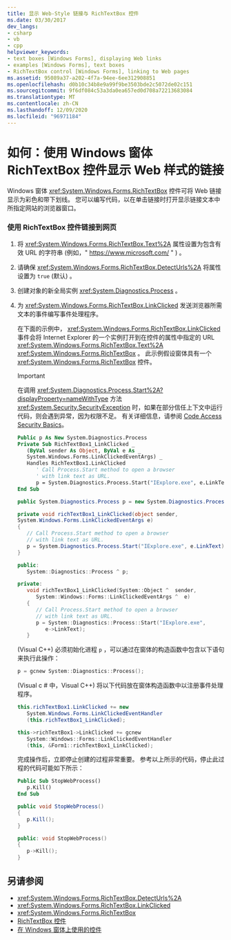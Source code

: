 ```yaml
---
title: 显示 Web-Style 链接与 RichTextBox 控件
ms.date: 03/30/2017
dev_langs:
- csharp
- vb
- cpp
helpviewer_keywords:
- text boxes [Windows Forms], displaying Web links
- examples [Windows Forms], text boxes
- RichTextBox control [Windows Forms], linking to Web pages
ms.assetid: 95089a37-a202-4f7a-94ee-6ee312908851
ms.openlocfilehash: d0b10c34b8e9a99f9be3503bde2c5072de02c151
ms.sourcegitcommit: 9f6df084c53a3da0ea657ed0d708a72213683084
ms.translationtype: MT
ms.contentlocale: zh-CN
ms.lasthandoff: 12/09/2020
ms.locfileid: "96971184"
---
```

# <a name="how-to-display-web-style-links-with-the-windows-forms-richtextbox-control"></a>如何：使用 Windows 窗体 RichTextBox 控件显示 Web 样式的链接

Windows 窗体 <xref:System.Windows.Forms.RichTextBox> 控件可将 Web 链接显示为彩色和带下划线。 您可以编写代码，以在单击链接时打开显示链接文本中所指定网站的浏览器窗口。

### <a name="to-link-to-a-web-page-with-the-richtextbox-control"></a>使用 RichTextBox 控件链接到网页

1. 将 <xref:System.Windows.Forms.RichTextBox.Text%2A> 属性设置为包含有效 URL 的字符串 (例如，" https://www.microsoft.com/ " ) 。

2. 请确保 <xref:System.Windows.Forms.RichTextBox.DetectUrls%2A> 将属性设置为 `true` (默认) 。

3. 创建对象的新全局实例 <xref:System.Diagnostics.Process> 。

4. 为 <xref:System.Windows.Forms.RichTextBox.LinkClicked> 发送浏览器所需文本的事件编写事件处理程序。

    在下面的示例中， <xref:System.Windows.Forms.RichTextBox.LinkClicked> 事件会将 Internet Explorer 的一个实例打开到在控件的属性中指定的 URL <xref:System.Windows.Forms.RichTextBox.Text%2A> <xref:System.Windows.Forms.RichTextBox> 。 此示例假设窗体具有一个 <xref:System.Windows.Forms.RichTextBox> 控件。

    > [!IMPORTANT]
    > 在调用 <xref:System.Diagnostics.Process.Start%2A?displayProperty=nameWithType> 方法 <xref:System.Security.SecurityException> 时，如果在部分信任上下文中运行代码，则会遇到异常，因为权限不足。 有关详细信息，请参阅 [Code Access Security Basics](/dotnet/framework/misc/code-access-security-basics)。

    ```vb
    Public p As New System.Diagnostics.Process
    Private Sub RichTextBox1_LinkClicked _
       (ByVal sender As Object, ByVal e As _
       System.Windows.Forms.LinkClickedEventArgs) _
       Handles RichTextBox1.LinkClicked
          ' Call Process.Start method to open a browser
          ' with link text as URL.
          p = System.Diagnostics.Process.Start("IExplore.exe", e.LinkText)
    End Sub
    ```

    ```csharp
    public System.Diagnostics.Process p = new System.Diagnostics.Process();

    private void richTextBox1_LinkClicked(object sender,
    System.Windows.Forms.LinkClickedEventArgs e)
    {
       // Call Process.Start method to open a browser
       // with link text as URL.
       p = System.Diagnostics.Process.Start("IExplore.exe", e.LinkText);
    }
    ```

    ```cpp
    public:
       System::Diagnostics::Process ^ p;

    private:
       void richTextBox1_LinkClicked(System::Object ^  sender,
          System::Windows::Forms::LinkClickedEventArgs ^  e)
       {
          // Call Process.Start method to open a browser
          // with link text as URL.
          p = System::Diagnostics::Process::Start("IExplore.exe",
             e->LinkText);
       }
    ```

     (Visual C++) 必须初始化进程 `p` ，可以通过在窗体的构造函数中包含以下语句来执行此操作：

    ```cpp
    p = gcnew System::Diagnostics::Process();
    ```

     (Visual c # 中，Visual C++) 将以下代码放在窗体构造函数中以注册事件处理程序。

    ```csharp
    this.richTextBox1.LinkClicked += new
       System.Windows.Forms.LinkClickedEventHandler
       (this.richTextBox1_LinkClicked);
    ```

    ```cpp
    this->richTextBox1->LinkClicked += gcnew
       System::Windows::Forms::LinkClickedEventHandler
       (this, &Form1::richTextBox1_LinkClicked);
    ```

    完成操作后，立即停止创建的过程非常重要。 参考以上所示的代码，停止此过程的代码可能如下所示：

    ```vb
    Public Sub StopWebProcess()
       p.Kill()
    End Sub
    ```

    ```csharp
    public void StopWebProcess()
    {
       p.Kill();
    }
    ```

    ```cpp
    public: void StopWebProcess()
    {
       p->Kill();
    }
    ```

## <a name="see-also"></a>另请参阅

- <xref:System.Windows.Forms.RichTextBox.DetectUrls%2A>
- <xref:System.Windows.Forms.RichTextBox.LinkClicked>
- <xref:System.Windows.Forms.RichTextBox>
- [RichTextBox 控件](richtextbox-control-windows-forms.md)
- [在 Windows 窗体上使用的控件](controls-to-use-on-windows-forms.md)
